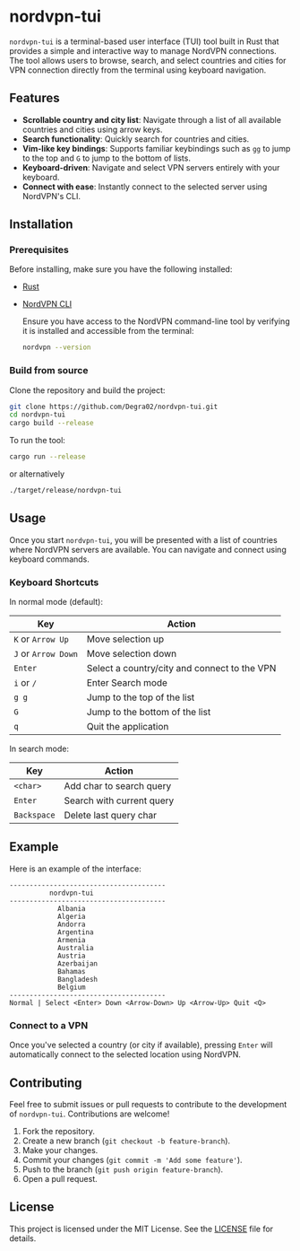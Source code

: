 # nordvpn-tui

`nordvpn-tui` is a terminal-based user interface (TUI) tool built in Rust that provides a simple and interactive way to manage NordVPN connections. The tool allows users to browse, search, and select countries and cities for VPN connection directly from the terminal using keyboard navigation.

## Features

- **Scrollable country and city list**: Navigate through a list of all available countries and cities using arrow keys.
- **Search functionality**: Quickly search for countries and cities.
- **Vim-like key bindings**: Supports familiar keybindings such as `gg` to jump to the top and `G` to jump to the bottom of lists.
- **Keyboard-driven**: Navigate and select VPN servers entirely with your keyboard.
- **Connect with ease**: Instantly connect to the selected server using NordVPN's CLI.

## Installation

### Prerequisites

Before installing, make sure you have the following installed:

- [Rust](https://www.rust-lang.org/tools/install)
- [NordVPN CLI](https://nordvpn.com/download/linux/)
  
  Ensure you have access to the NordVPN command-line tool by verifying it is installed and accessible from the terminal:

  ```bash
  nordvpn --version
  ```

### Build from source

Clone the repository and build the project:

```bash
git clone https://github.com/Degra02/nordvpn-tui.git
cd nordvpn-tui
cargo build --release
```

To run the tool:

```bash
cargo run --release
```
or alternatively
```bash
./target/release/nordvpn-tui
```

## Usage

Once you start `nordvpn-tui`, you will be presented with a list of countries where NordVPN servers are available. You can navigate and connect using keyboard commands.

### Keyboard Shortcuts

In normal mode (default):

| Key          | Action                                       |
|----------------------|----------------------------------------------|
| `K` or `Arrow Up`   | Move selection up                            |
| `J` or `Arrow Down` | Move selection down                          |
| `Enter`      | Select a country/city and connect to the VPN |
| `i` or `/` | Enter Search mode                            |
| `g g`        | Jump to the top of the list                  |
| `G`          | Jump to the bottom of the list               |
| `q`          | Quit the application                         |

In search mode:

| Key        | Action                                       |
|------------|----------------------------------------------|
| `<char>`     | Add char to search query |
| `Enter`      | Search with current query |
| `Backspace`  | Delete last query char |


## Example

Here is an example of the interface:

```
---------------------------------------
          nordvpn-tui
---------------------------------------
            Albania
            Algeria
            Andorra
            Argentina
            Armenia
            Australia
            Austria
            Azerbaijan
            Bahamas
            Bangladesh
            Belgium
---------------------------------------
Normal | Select <Enter> Down <Arrow-Down> Up <Arrow-Up> Quit <Q>
```

### Connect to a VPN

Once you've selected a country (or city if available), pressing `Enter` will automatically connect to the selected location using NordVPN.

## Contributing

Feel free to submit issues or pull requests to contribute to the development of `nordvpn-tui`. Contributions are welcome!

1. Fork the repository.
2. Create a new branch (`git checkout -b feature-branch`).
3. Make your changes.
4. Commit your changes (`git commit -m 'Add some feature'`).
5. Push to the branch (`git push origin feature-branch`).
6. Open a pull request.

## License

This project is licensed under the MIT License. See the [LICENSE](LICENSE) file for details.
